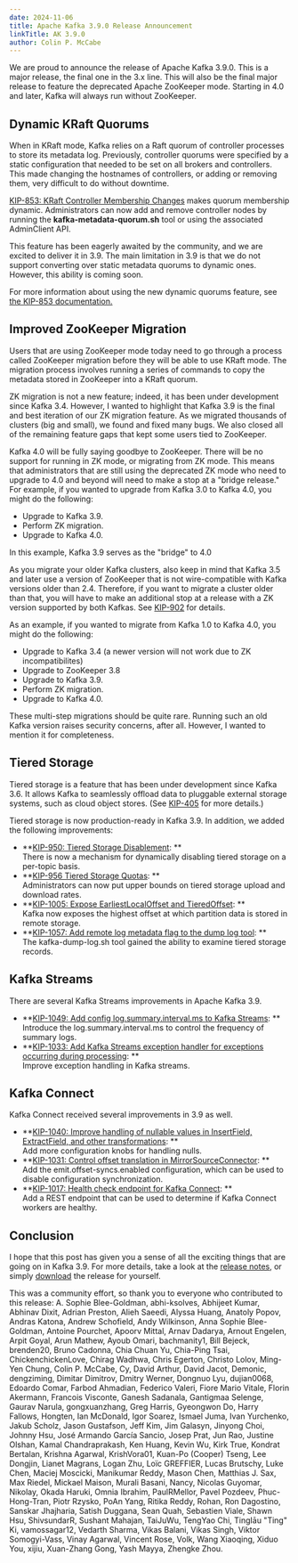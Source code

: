```yaml
---
date: 2024-11-06
title: Apache Kafka 3.9.0 Release Announcement
linkTitle: AK 3.9.0
author: Colin P. McCabe
---
```




We are proud to announce the release of Apache Kafka 3.9.0. This is a major release, the final one in the 3.x line. This will also be the final major release to feature the deprecated Apache ZooKeeper mode. Starting in 4.0 and later, Kafka will always run without ZooKeeper.

## Dynamic KRaft Quorums

When in KRaft mode, Kafka relies on a Raft quorum of controller processes to store its metadata log. Previously, controller quorums were specified by a static configuration that needed to be set on all brokers and controllers. This made changing the hostnames of controllers, or adding or removing them, very difficult to do without downtime.

[KIP-853: KRaft Controller Membership Changes](https://cwiki.apache.org/confluence/display/KAFKA/KIP-853%3A+KRaft+Controller+Membership+Changes) makes quorum membership dynamic. Administrators can now add and remove controller nodes by running the **kafka-metadata-quorum.sh** tool or using the associated AdminClient API. 

This feature has been eagerly awaited by the community, and we are excited to deliver it in 3.9. The main limitation in 3.9 is that we do not support converting over static metadata quorums to dynamic ones. However, this ability is coming soon.

For more information about using the new dynamic quorums feature, see [the KIP-853 documentation.](https://kafka.apache.org/39/documentation.html#kraft_reconfig)

## Improved ZooKeeper Migration

Users that are using ZooKeeper mode today need to go through a process called ZooKeeper migration before they will be able to use KRaft mode. The migration process involves running a series of commands to copy the metadata stored in ZooKeeper into a KRaft quorum.

ZK migration is not a new feature; indeed, it has been under development since Kafka 3.4. However, I wanted to highlight that Kafka 3.9 is the final and best iteration of our ZK migration feature. As we migrated thousands of clusters (big and small), we found and fixed many bugs. We also closed all of the remaining feature gaps that kept some users tied to ZooKeeper.

Kafka 4.0 will be fully saying goodbye to ZooKeeper. There will be no support for running in ZK mode, or migrating from ZK mode. This means that administrators that are still using the deprecated ZK mode who need to upgrade to 4.0 and beyond will need to make a stop at a "bridge release." For example, if you wanted to upgrade from Kafka 3.0 to Kafka 4.0, you might do the following:

  * Upgrade to Kafka 3.9.
  * Perform ZK migration.
  * Upgrade to Kafka 4.0.



In this example, Kafka 3.9 serves as the "bridge" to 4.0

As you migrate your older Kafka clusters, also keep in mind that Kafka 3.5 and later use a version of ZooKeeper that is not wire-compatible with Kafka versions older than 2.4. Therefore, if you want to migrate a cluster older than that, you will have to make an additional stop at a release with a ZK version supported by both Kafkas. See [KIP-902](https://cwiki.apache.org/confluence/display/KAFKA/KIP-902%3A+Upgrade+Zookeeper+to+3.8.2) for details.

As an example, if you wanted to migrate from Kafka 1.0 to Kafka 4.0, you might do the following:

  * Upgrade to Kafka 3.4 (a newer version will not work due to ZK incompatibilites)
  * Upgrade to ZooKeeper 3.8
  * Upgrade to Kafka 3.9.
  * Perform ZK migration.
  * Upgrade to Kafka 4.0.



These multi-step migrations should be quite rare. Running such an old Kafka version raises security concerns, after all. However, I wanted to mention it for completeness.

## Tiered Storage

Tiered storage is a feature that has been under development since Kafka 3.6. It allows Kafka to seamlessly offload data to pluggable external storage systems, such as cloud object stores. (See [KIP-405](https://cwiki.apache.org/confluence/display/KAFKA/KIP-405%3A+Kafka+Tiered+Storage) for more details.)

Tiered storage is now production-ready in Kafka 3.9. In addition, we added the following improvements:

  * **[KIP-950: Tiered Storage Disablement](https://cwiki.apache.org/confluence/display/KAFKA/KIP-950%3A++Tiered+Storage+Disablement): **  
There is now a mechanism for dynamically disabling tiered storage on a per-topic basis. 
  * **[KIP-956 Tiered Storage Quotas](https://cwiki.apache.org/confluence/display/KAFKA/KIP-956+Tiered+Storage+Quotas): **  
Administrators can now put upper bounds on tiered storage upload and download rates. 
  * **[KIP-1005: Expose EarliestLocalOffset and TieredOffset](https://cwiki.apache.org/confluence/display/KAFKA/KIP-1005%3A+Expose+EarliestLocalOffset+and+TieredOffset): **  
Kafka now exposes the highest offset at which partition data is stored in remote storage. 
  * **[KIP-1057: Add remote log metadata flag to the dump log tool](https://cwiki.apache.org/confluence/display/KAFKA/KIP-1057%3A+Add+remote+log+metadata+flag+to+the+dump+log+tool): **  
The kafka-dump-log.sh tool gained the ability to examine tiered storage records. 



## Kafka Streams

There are several Kafka Streams improvements in Apache Kafka 3.9.

  * **[KIP-1049: Add config log.summary.interval.ms to Kafka Streams](https://cwiki.apache.org/confluence/display/KAFKA/KIP-1049%3A+Add+config+log.summary.interval.ms+to+Kafka+Streams): **  
Introduce the log.summary.interval.ms to control the frequency of summary logs. 
  * **[KIP-1033: Add Kafka Streams exception handler for exceptions occurring during processing](https://cwiki.apache.org/confluence/display/KAFKA/KIP-1033%3A+Add+Kafka+Streams+exception+handler+for+exceptions+occurring+during+processing): **  
Improve exception handling in Kafka streams. 



## Kafka Connect

Kafka Connect received several improvements in 3.9 as well.

  * **[KIP-1040: Improve handling of nullable values in InsertField, ExtractField, and other transformations](https://cwiki.apache.org/confluence/display/KAFKA/KIP-1040%3A+Improve+handling+of+nullable+values+in+InsertField%2C+ExtractField%2C+and+other+transformations): **  
Add more configuration knobs for handling nulls. 
  * **[KIP-1031: Control offset translation in MirrorSourceConnector](https://cwiki.apache.org/confluence/display/KAFKA/KIP-1031%3A+Control+offset+translation+in+MirrorSourceConnector): **  
Add the emit.offset-syncs.enabled configuration, which can be used to disable configuration synchronization. 
  * **[KIP-1017: Health check endpoint for Kafka Connect](https://cwiki.apache.org/confluence/display/KAFKA/KIP-1017%3A+Health+check+endpoint+for+Kafka+Connect): **  
Add a REST endpoint that can be used to determine if Kafka Connect workers are healthy. 



## Conclusion

I hope that this post has given you a sense of all the exciting things that are going on in Kafka 3.9. For more details, take a look at the [release notes](https://archive.apache.org/dist/kafka/3.9.0/RELEASE_NOTES.html), or simply [download](https://kafka.apache.org/downloads) the release for yourself. 

This was a community effort, so thank you to everyone who contributed to this release: A. Sophie Blee-Goldman, abhi-ksolves, Abhijeet Kumar, Abhinav Dixit, Adrian Preston, Alieh Saeedi, Alyssa Huang, Anatoly Popov, Andras Katona, Andrew Schofield, Andy Wilkinson, Anna Sophie Blee-Goldman, Antoine Pourchet, Apoorv Mittal, Arnav Dadarya, Arnout Engelen, Arpit Goyal, Arun Mathew, Ayoub Omari, bachmanity1, Bill Bejeck, brenden20, Bruno Cadonna, Chia Chuan Yu, Chia-Ping Tsai, ChickenchickenLove, Chirag Wadhwa, Chris Egerton, Christo Lolov, Ming-Yen Chung, Colin P. McCabe, Cy, David Arthur, David Jacot, Demonic, dengziming, Dimitar Dimitrov, Dmitry Werner, Dongnuo Lyu, dujian0068, Edoardo Comar, Farbod Ahmadian, Federico Valeri, Fiore Mario Vitale, Florin Akermann, Francois Visconte, Ganesh Sadanala, Gantigmaa Selenge, Gaurav Narula, gongxuanzhang, Greg Harris, Gyeongwon Do, Harry Fallows, Hongten, Ian McDonald, Igor Soarez, Ismael Juma, Ivan Yurchenko, Jakub Scholz, Jason Gustafson, Jeff Kim, Jim Galasyn, Jinyong Choi, Johnny Hsu, José Armando García Sancio, Josep Prat, Jun Rao, Justine Olshan, Kamal Chandraprakash, Ken Huang, Kevin Wu, Kirk True, Kondrat Bertalan, Krishna Agarwal, KrishVora01, Kuan-Po (Cooper) Tseng, Lee Dongjin, Lianet Magrans, Logan Zhu, Loïc GREFFIER, Lucas Brutschy, Luke Chen, Maciej Moscicki, Manikumar Reddy, Mason Chen, Matthias J. Sax, Max Riedel, Mickael Maison, Murali Basani, Nancy, Nicolas Guyomar, Nikolay, Okada Haruki, Omnia Ibrahim, PaulRMellor, Pavel Pozdeev, Phuc-Hong-Tran, Piotr Rzysko, PoAn Yang, Ritika Reddy, Rohan, Ron Dagostino, Sanskar Jhajharia, Satish Duggana, Sean Quah, Sebastien Viale, Shawn Hsu, ShivsundarR, Sushant Mahajan, TaiJuWu, TengYao Chi, TingIāu "Ting" Ki, vamossagar12, Vedarth Sharma, Vikas Balani, Vikas Singh, Viktor Somogyi-Vass, Vinay Agarwal, Vincent Rose, Volk, Wang Xiaoqing, Xiduo You, xijiu, Xuan-Zhang Gong, Yash Mayya, Zhengke Zhou. 


